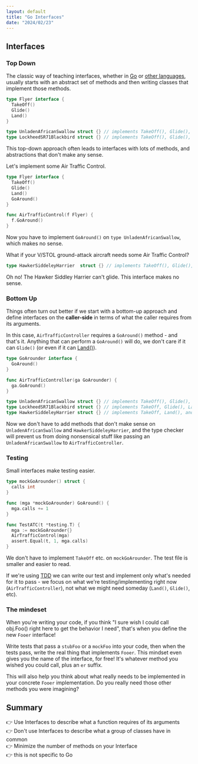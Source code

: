 ```yaml
---
layout: default
title: "Go Interfaces"
date: "2024/02/23"
---
```


## Interfaces

### Top Down

The classic way of teaching interfaces, whether in [Go](https://gobyexample.com/interfaces) or [other languages](https://www.w3schools.com/java/java_interface.asp), usually starts with an abstract set of methods and then writing classes that implement those methods.

```go
type Flyer interface {
  TakeOff()
  Glide()
  Land()
}

type UnladenAfricanSwallow struct {} // implements TakeOff(), Glide(), and Land()
type LockheedSR71Blackbird struct {} // implements TakeOff(), Glide(), and Land()
```

This top-down approach often leads to interfaces with lots of methods, and abstractions that don't make any sense. 

Let's implement some Air Traffic Control.

```go
type Flyer interface {
  TakeOff()
  Glide()
  Land()
  GoAround()
}

func AirTrafficControl(f Flyer) {
  f.GoAround()
}
```

Now you have to implement `GoAround()` on `type UnladenAfricanSwallow`, which makes no sense.

What if your V/STOL ground-attack aircraft needs some Air Traffic Control?

```go
type HawkerSiddeleyHarrier  struct {} // implements TakeOff(), Glide(), Land(), and GoAround()
```

Oh no! The Hawker Siddley Harrier can't glide. This interface makes no sense.

### Bottom Up

Things often turn out better if we start with a bottom-up approach and define interfaces on the **caller-side** in terms of what the caller requires from its arguments.  

In this case, `AirTrafficController` requires a `GoAround()` method - and that's it. Anything that can perform a `GoAround()` will do, we don't care if it can `Glide()` (or even if it can [Land()](https://www.cntraveller.com/article/flying-hotel)).

```go
type GoArounder interface {
  GoAround()
}

func AirTrafficController(ga GoArounder) {
  ga.GoAround()
}

type UnladenAfricanSwallow struct {} // implements TakeOff(), Glide(), and Land()
type LockheedSR71Blackbird struct {} // implements TakeOff, Glide(), Land(), and GoAround()
type HawkerSiddeleyHarrier struct {} // implements TakeOff, Land(), and GoAround()
```

Now we don't have to add methods that don't make sense on `UnladenAfricanSwallow` and `HawkerSiddeleyHarrier`, and the type checker will prevent us from doing nonsensical stuff like passing an `UnladenAfricanSwallow` to `AirTrafficController`.

### Testing

Small interfaces make testing easier. 

```go
type mockGoArounder() struct {
  calls int
}

func (mga *mockGoArounder) GoAround() {
  mga.calls += 1
}

func TestATC(t *testing.T) {
  mga := mockGoArounder{}
  AirTrafficControl(mga)
  assert.Equal(t, 1, mga.calls)
}
```

We don't have to implement `TakeOff` etc. on `mockGoArounder`. The test file is smaller and easier to read. 

If we're using [TDD](https://quii.gitbook.io/learn-go-with-tests/) we can write our test and implement only what's needed for it to pass - we focus on what we're testing/implementing right now (`AirTrafficController`), not what we might need someday (`Land()`, `Glide()`, etc).

### The mindeset

When you're writing your code, if you think "I sure wish I could call obj.Foo() right here to get the behavior I need", that's when you define the new `Fooer` interface! 

Write tests that pass a `stubFoo` or a `mockFoo` into your code, then when the tests pass, write the real thing that implements `Fooer`. This mindset even gives you the name of the interface, for free! It's whatever method you wished you could call, plus an `er` suffix.

This will also help you think about what really needs to be implemented in your concrete `Fooer` implementation. Do you really need those other methods you were imagining? 

## Summary

👉 Use Interfaces to describe what a function requires of its arguments  
👉 Don't use Interfaces to describe what a group of classes have in common  
👉 Minimize the number of methods on your Interface  
👉 this is not specific to Go
